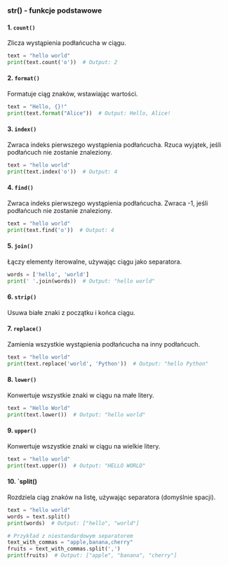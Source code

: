### str() - funkcje podstawowe

#### 1. `count()`
Zlicza wystąpienia podłańcucha w ciągu.

```python
text = "hello world"
print(text.count('o'))  # Output: 2
```

#### 2. `format()`
Formatuje ciąg znaków, wstawiając wartości.

```python
text = "Hello, {}!"
print(text.format("Alice"))  # Output: Hello, Alice!
```

#### 3. `index()`
Zwraca indeks pierwszego wystąpienia podłańcucha. Rzuca wyjątek, jeśli podłańcuch nie zostanie znaleziony.

```python
text = "hello world"
print(text.index('o'))  # Output: 4
```

#### 4. `find()`
Zwraca indeks pierwszego wystąpienia podłańcucha. Zwraca -1, jeśli podłańcuch nie zostanie znaleziony.

```python
text = "hello world"
print(text.find('o'))  # Output: 4
```

#### 5. `join()`
Łączy elementy iterowalne, używając ciągu jako separatora.

```python
words = ['hello', 'world']
print(' '.join(words))  # Output: "hello world"
```

#### 6. `strip()`
Usuwa białe znaki z początku i końca ciągu.

#### 7. `replace()`
Zamienia wszystkie wystąpienia podłańcucha na inny podłańcuch.

```python
text = "hello world"
print(text.replace('world', 'Python'))  # Output: "hello Python"
```

#### 8. `lower()`
Konwertuje wszystkie znaki w ciągu na małe litery.

```python
text = "Hello World"
print(text.lower())  # Output: "hello world"
```

#### 9. `upper()`
Konwertuje wszystkie znaki w ciągu na wielkie litery.

```python
text = "hello world"
print(text.upper())  # Output: "HELLO WORLD"
```

#### 10. `split()
Rozdziela ciąg znaków na listę, używając separatora (domyślnie spacji).

```python
text = "hello world"
words = text.split()
print(words)  # Output: ["hello", "world"]

# Przykład z niestandardowym separatorem
text_with_commas = "apple,banana,cherry"
fruits = text_with_commas.split(',')
print(fruits)  # Output: ["apple", "banana", "cherry"]
```
